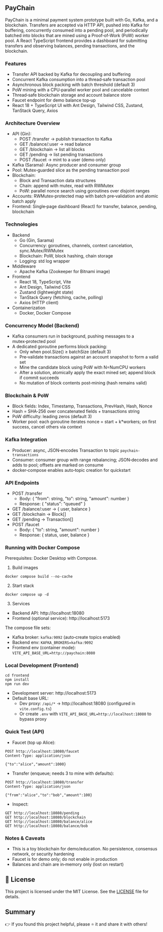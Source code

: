 ## PayChain

PayChain is a minimal payment system prototype built with Go, Kafka, and a blockchain. Transfers are accepted via HTTP API, pushed into Kafka for buffering, concurrently consumed into a pending pool, and periodically batched into blocks that are mined using a Proof‑of‑Work (PoW) worker pool. A React TypeScript frontend provides a dashboard for submitting transfers and observing balances, pending transactions, and the blockchain.

### Features

- Transfer API backed by Kafka for decoupling and buffering
- Concurrent Kafka consumption into a thread‑safe transaction pool
- Asynchronous block packing with batch threshold (default 3)
- PoW mining with a CPU‑parallel worker pool and cancelable context
- Thread‑safe blockchain storage and account balance store
- Faucet endpoint for demo balance top‑up
- React 18 + TypeScript UI with Ant Design, Tailwind CSS, Zustand, TanStack Query, Axios

### Architecture Overview

- API (Gin):
  - POST /transfer → publish transaction to Kafka
  - GET /balance/:user → read balance
  - GET /blockchain → list all blocks
  - GET /pending → list pending transactions
  - POST /faucet → mint to a user (demo only)
- Kafka (Sarama): Async producer and consumer group
- Pool: Mutex‑guarded slice as the pending transaction pool
- Blockchain:
  - Block and Transaction data structures
  - Chain: append with mutex, read with RWMutex
  - PoW: parallel nonce search using goroutines over disjoint ranges
- Accounts: RWMutex‑protected map with batch pre‑validation and atomic batch apply
- Frontend: Single‑page dashboard (React) for transfer, balance, pending, blockchain

### Technologies

- Backend
  - Go (Gin, Sarama)
  - Concurrency: goroutines, channels, context cancelation, sync.Mutex/RWMutex
  - Blockchain: PoW, block hashing, chain storage
  - Logging: std log wrapper
- Middleware
  - Apache Kafka (Zookeeper for Bitnami image)
- Frontend
  - React 18, TypeScript, Vite
  - Ant Design, Tailwind CSS
  - Zustand (lightweight state)
  - TanStack Query (fetching, cache, polling)
  - Axios (HTTP client)
- Containerization
  - Docker, Docker Compose

### Concurrency Model (Backend)

- Kafka consumers run in background, pushing messages to a mutex‑protected pool
- A dedicated goroutine performs block packing:
  - Only when pool.Size() ≥ batchSize (default 3)
  - Pre‑validate transactions against an account snapshot to form a valid set
  - Mine the candidate block using PoW with N=NumCPU workers
  - After a solution, atomically apply the exact mined set; append block if commit succeeds
  - No mutation of block contents post‑mining (hash remains valid)

### Blockchain & PoW

- Block fields: Index, Timestamp, Transactions, PrevHash, Hash, Nonce
- Hash = SHA‑256 over concatenated fields + transactions string
- PoW difficulty: leading zeros (default 3)
- Worker pool: each goroutine iterates nonce = start + k*workers; on first success, cancel others via context

### Kafka Integration

- Producer: async, JSON‑encodes Transaction to topic `paychain-transactions`
- Consumer: consumer group with range rebalancing; JSON‑decodes and adds to pool; offsets are marked on consume
- docker‑compose enables auto‑topic creation for quickstart

### API Endpoints

- POST /transfer
  - Body: { "from": string, "to": string, "amount": number }
  - Response: { "status": "queued" }
- GET /balance/:user → { user, balance }
- GET /blockchain → Block[]
- GET /pending → Transaction[]
- POST /faucet
  - Body: { "to": string, "amount": number }
  - Response: { status, user, balance }

### Running with Docker Compose

Prerequisites: Docker Desktop with Compose.

1) Build images
```
docker compose build --no-cache
```
2) Start stack
```
docker compose up -d
```
3) Services
- Backend API: http://localhost:18080
- Frontend (optional service): http://localhost:5173

The compose file sets:
- Kafka broker: `kafka:9092` (auto‑create topics enabled)
- Backend env: `KAFKA_BROKERS=kafka:9092`
- Frontend env (container mode): `VITE_API_BASE_URL=http://paychain:8080`

### Local Development (Frontend)

```
cd frontend
npm install
npm run dev
```

- Development server: http://localhost:5173
- Default base URL:
  - Dev proxy: `/api/*` → http://localhost:18080 (configured in `vite.config.ts`)
  - Or create `.env` with `VITE_API_BASE_URL=http://localhost:18080` to bypass proxy

### Quick Test (API)

- Faucet (top up Alice):
```
POST http://localhost:18080/faucet
Content-Type: application/json

{"to":"alice","amount":1000}
```
- Transfer (enqueue; needs 3 to mine with defaults):
```
POST http://localhost:18080/transfer
Content-Type: application/json

{"from":"alice","to":"bob","amount":100}
```
- Inspect:
```
GET http://localhost:18080/pending
GET http://localhost:18080/blockchain
GET http://localhost:18080/balance/alice
GET http://localhost:18080/balance/bob
```

### Notes & Caveats

- This is a toy blockchain for demo/education. No persistence, consensus network, or security hardening
- Faucet is for demo only; do not enable in production
- Balances and chain are in‑memory only (lost on restart)

## 📄 License

This project is licensed under the MIT License. See the [LICENSE](LICENSE) file for details.

## Summary

👉 If you found this project helpful, please ⭐ it and share it with others!


